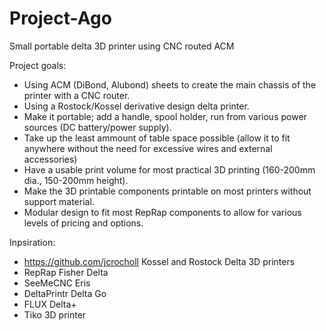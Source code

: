 # Project-Ago
Small portable delta 3D printer using CNC routed ACM 

Project goals:
- Using ACM (DiBond, Alubond) sheets to create the main chassis of the printer with a CNC router.
- Using a Rostock/Kossel derivative design delta printer. 
- Make it portable; add a handle, spool holder, run from various power sources (DC battery/power supply).
- Take up the least ammount of table space possible (allow it to fit anywhere without the need for excessive wires and external accessories)
- Have a usable print volume for most practical 3D printing (160-200mm dia., 150-200mm height).
- Make the 3D printable components printable on most printers without support material. 
- Modular design to fit most RepRap components to allow for various levels of pricing and options. 


Inpsiration:
- https://github.com/jcrocholl Kossel and Rostock Delta 3D printers
- RepRap Fisher Delta
- SeeMeCNC Eris
- DeltaPrintr Delta Go
- FLUX Delta+
- Tiko 3D printer

